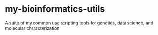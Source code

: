 # my-bioinformatics-utils
A suite of my common use scripting tools for genetics, data science, and molecular characterization
